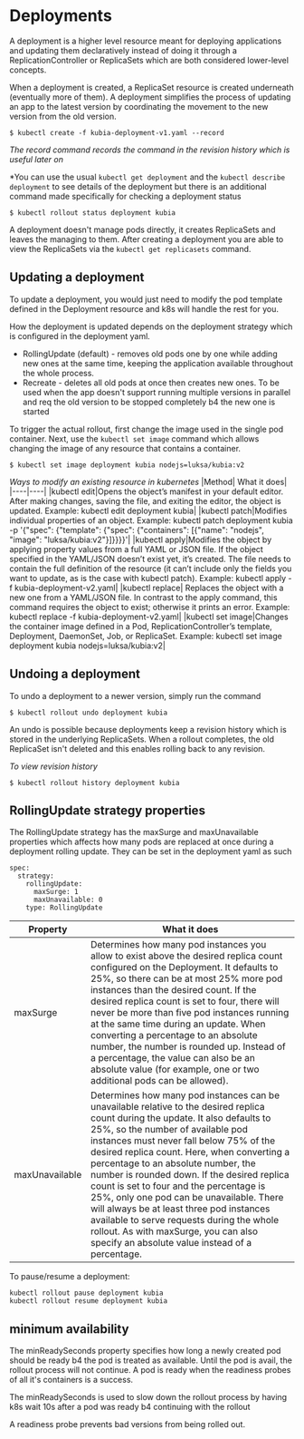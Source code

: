 # Deployments

A deployment is a higher level resource meant for deploying applications and updating them declaratively instead of doing it through a ReplicationController or ReplicaSets which are both considered lower-level concepts.

When a deployment is created, a ReplicaSet resource is created underneath (eventually more of them). A deployment simplifies the process of updating an app to the latest version by coordinating the movement to the new version from the old version.

```
$ kubectl create -f kubia-deployment-v1.yaml --record
```
*The record command records the command in the revision history which is useful later on*

*You can use the usual `kubectl get deployment` and the `kubectl describe deployment` to see details of the deployment but there is an additional command made specifically for checking a deployment status
```
$ kubectl rollout status deployment kubia
```

A deployment doesn't manage pods directly, it creates ReplicaSets and leaves the managing to them. After creating a deployment you are able to view the ReplicaSets via the `kubectl get replicasets` command.

## Updating a deployment

To update a deployment, you would just need to modify the pod template defined in the Deployment resource and k8s will handle the rest for you.

How the deployment is updated depends on the deployment strategy which is configured in the deployment yaml.
* RollingUpdate (default) - removes old pods one by one while adding new ones at the same time, keeping the application available throughout the whole process.
* Recreate - deletes all old pods at once then creates new ones. To be used when the app doesn't support running multiple versions in parallel and req the old version to be stopped completely b4 the new one is started

To trigger the actual rollout, first change the image used in the single pod container. Next, use the `kubectl set image` command which allows changing the image of any resource that contains a container.

```
$ kubectl set image deployment kubia nodejs=luksa/kubia:v2
```

*Ways to modify an existing resource in kubernetes*
|Method| What it does|
|----|----|
|kubectl edit|Opens the object’s manifest in your default editor. After making changes, saving the file, and exiting the editor, the object is updated. Example: kubectl edit deployment kubia|
|kubectl patch|Modifies individual properties of an object. Example: kubectl patch deployment kubia -p '{"spec": {"template": {"spec": {"containers": [{"name": "nodejs", "image": "luksa/kubia:v2"}]}}}}'|
|kubectl apply|Modifies the object by applying property values from a full YAML or JSON file. If the object specified in the YAML/JSON doesn’t exist yet, it’s created. The file needs to contain the full definition of the resource (it can’t include only the fields you want to update, as is the case with kubectl patch). Example: kubectl apply -f kubia-deployment-v2.yaml|
|kubectl replace| Replaces the object with a new one from a YAML/JSON file. In contrast to the apply command, this command requires the object to exist; otherwise it prints an error. Example: kubectl replace -f kubia-deployment-v2.yaml|
|kubectl set image|Changes the container image defined in a Pod, ReplicationController’s template, Deployment, DaemonSet, Job, or ReplicaSet. Example: kubectl set image deployment kubia nodejs=luksa/kubia:v2|


## Undoing a deployment

To undo a deployment to a newer version, simply run the command

```
$ kubectl rollout undo deployment kubia
```

An undo is possible because deployments keep a revision history which is stored in the underlying ReplicaSets. When a rollout completes, the old ReplicaSet isn't deleted and this enables rolling back to any revision.

*To view revision history*
```
$ kubectl rollout history deployment kubia
```

## RollingUpdate strategy properties

The RollingUpdate strategy has the maxSurge and maxUnavailable properties which affects how many pods are replaced at once during a deployment rolling update. They can be set in the deployment yaml as such

```
spec:
  strategy:
    rollingUpdate:
      maxSurge: 1
      maxUnavailable: 0
    type: RollingUpdate
```
|Property| What it does|
|----|----|
|maxSurge|  Determines how many pod instances you allow to exist above the desired replica count configured on the Deployment. It defaults to 25%, so there can be at most 25% more pod instances than the desired count. If the desired replica count is set to four, there will never be more than five pod instances running at the same time during an update. When converting a percentage to an absolute number, the number is rounded up. Instead of a percentage, the value can also be an absolute value (for example, one or two additional pods can be allowed).|
|maxUnavailable|Determines how many pod instances can be unavailable relative to the desired replica count during the update. It also defaults to 25%, so the number of available pod instances must never fall below 75% of the desired replica count. Here, when converting a percentage to an absolute number, the number is rounded down. If the desired replica count is set to four and the percentage is 25%, only one pod can be unavailable. There will always be at least three pod instances available to serve requests during the whole rollout. As with maxSurge, you can also specify an absolute value instead of a percentage.|

To pause/resume a deployment:

```
kubectl rollout pause deployment kubia
kubectl rollout resume deployment kubia
```

## minimum availability

The minReadySeconds property specifies how long a newly created pod should be ready b4 the pod is treated as available. Until the pod is avail, the rollout process will not continue. A pod is ready when the readiness probes of all it's containers is a success.

The minReadySeconds is used to slow down the rollout process by having k8s wait 10s after a pod was ready b4 continuing with the rollout

A readiness probe prevents bad versions from being rolled out.